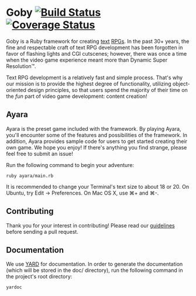 # Goby [![Build Status](https://travis-ci.org/nskins/goby.png)](https://travis-ci.org/nskins/goby) [![Coverage Status](https://coveralls.io/repos/github/nskins/goby/badge.svg?branch=master)](https://coveralls.io/github/nskins/goby?branch=master)

Goby is a Ruby framework for creating [text](https://en.wikipedia.org/wiki/Text-based_game) [RPGs](https://en.wikipedia.org/wiki/Role-playing_game). In the past 30+ years, the fine and respectable craft of text RPG development has been forgotten in favor of flashing lights and CGI cutscenes; however, there was once a time when the video game experience meant more than Dynamic Super Resolution™.

Text RPG development is a relatively fast and simple process. That's why our mission is to provide the highest degree of functionality, utilizing object-oriented design principles, so that users spend the majority of their time on the *fun* part of video game development: content creation! 

## Ayara

Ayara is the preset game included with the framework. By playing Ayara, you'll encounter some of the features and possibilities of the framework. In addition, Ayara provides sample code for users to get started creating their own game. We hope you enjoy! If there's anything you find strange, please feel free to submit an issue!

Run the following command to begin your adventure:

```ruby ayara/main.rb```

It is recommended to change your Terminal's text size to about 18 or 20. On Ubuntu, try Edit -> Preferences. On Mac OS X, use ⌘+ and ⌘-.

## Contributing

Thank you for your interest in contributing! Please read our [guidelines](https://github.com/nskins/goby/blob/master/CONTRIBUTING.md) before sending a pull request.

## Documentation

We use [YARD](https://github.com/lsegal/yard) for documentation. In order to generate the documentation (which will be stored in the doc/ directory), run the following command in the project's root directory:

```yardoc ```
